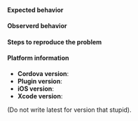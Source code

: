 <!--
If you have a question, please ask it in our community: https://groups.google.com/forum/#!forum/cordova-plugin-iosrtc

If you want to report a bug, you are in the right place!

Please include as much information as possible and make the issue title
as descriptive as you can.
-->

#### Expected behavior

#### Observerd behavior

#### Steps to reproduce the problem

#### Platform information

* **Cordova version**:
* **Plugin version**:
* **iOS version**: 
* **Xcode version**:

(Do not write latest for version that stupid).

